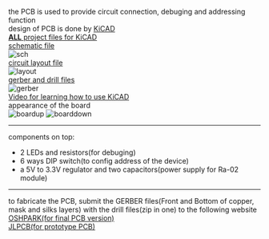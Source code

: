
the PCB is used to provide circuit connection, debuging and addressing function  
design of PCB is done by [KiCAD](https://kicad.org/)  
[**ALL** project files for KiCAD](Lora2020_21.zip)  
[schematic file](Lora2020_21.sch)  
![sch](https://github.com/PequodMD/Upload/blob/278032360a0b57289a7eeacce4fd8d3fa8e4177a/images/imagesForLoRaLocalisationSystem/sch.png)  
[circuit layout file](Lora2020_21.kicad_pcb)  
![layout](https://github.com/PequodMD/Upload/blob/278032360a0b57289a7eeacce4fd8d3fa8e4177a/images/imagesForLoRaLocalisationSystem/layout.png)  
[gerber and drill files](Lora2020_21-gerbers3.zip)  
![gerber](https://github.com/PequodMD/Upload/blob/278032360a0b57289a7eeacce4fd8d3fa8e4177a/images/imagesForLoRaLocalisationSystem/gerber.png)  
[Video for learning how to use KiCAD](https://www.youtube.com/watch?v=vaCVh2SAZY4)  
appearance of the board  
![boardup](https://github.com/PequodMD/Upload/blob/89a961c7ec6871831e518f6c5afcf2171c23f78a/images/imagesForLoRaLocalisationSystem/PCBup.png)
![boarddown](https://github.com/PequodMD/Upload/blob/89a961c7ec6871831e518f6c5afcf2171c23f78a/images/imagesForLoRaLocalisationSystem/PCBdown.jpg)
___
components on top:  
 + 2 LEDs and resistors(for debuging)
 + 6 ways DIP switch(to config address of the device)
 + a 5V to 3.3V regulator and two capacitors(power supply for Ra-02 module)
___
to fabricate the PCB, submit the GERBER files(Front and Bottom of copper, mask and silks layers) with the drill files(zip in one) to the following website  
[OSHPARK(for final PCB version)](https://oshpark.com/)  
[JLPCB(for prototype PCB)](https://jlcpcb.com/)
